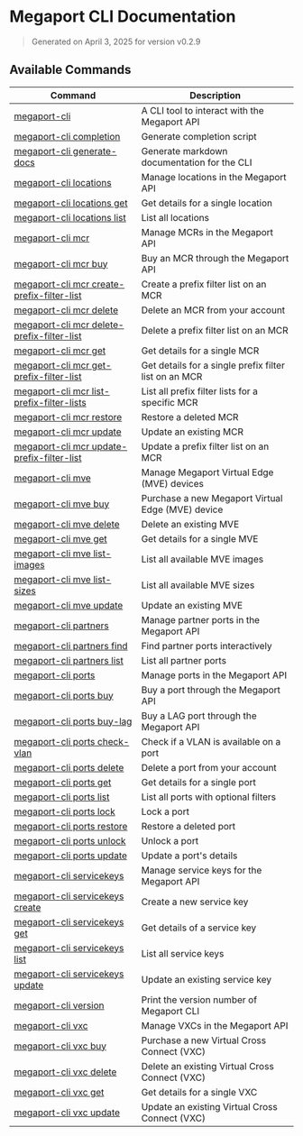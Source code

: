 # Megaport CLI Documentation

> Generated on April 3, 2025 for version v0.2.9

## Available Commands

| Command | Description |
|---------|-------------|
| [megaport-cli](megaport-cli.md) | A CLI tool to interact with the Megaport API |
| [megaport-cli completion](megaport-cli_completion.md) | Generate completion script |
| [megaport-cli generate-docs](megaport-cli_generate-docs.md) | Generate markdown documentation for the CLI |
| [megaport-cli locations](megaport-cli_locations.md) | Manage locations in the Megaport API |
| [megaport-cli locations get](megaport-cli_locations_get.md) | Get details for a single location |
| [megaport-cli locations list](megaport-cli_locations_list.md) | List all locations |
| [megaport-cli mcr](megaport-cli_mcr.md) | Manage MCRs in the Megaport API |
| [megaport-cli mcr buy](megaport-cli_mcr_buy.md) | Buy an MCR through the Megaport API |
| [megaport-cli mcr create-prefix-filter-list](megaport-cli_mcr_create-prefix-filter-list.md) | Create a prefix filter list on an MCR |
| [megaport-cli mcr delete](megaport-cli_mcr_delete.md) | Delete an MCR from your account |
| [megaport-cli mcr delete-prefix-filter-list](megaport-cli_mcr_delete-prefix-filter-list.md) | Delete a prefix filter list on an MCR |
| [megaport-cli mcr get](megaport-cli_mcr_get.md) | Get details for a single MCR |
| [megaport-cli mcr get-prefix-filter-list](megaport-cli_mcr_get-prefix-filter-list.md) | Get details for a single prefix filter list on an MCR |
| [megaport-cli mcr list-prefix-filter-lists](megaport-cli_mcr_list-prefix-filter-lists.md) | List all prefix filter lists for a specific MCR |
| [megaport-cli mcr restore](megaport-cli_mcr_restore.md) | Restore a deleted MCR |
| [megaport-cli mcr update](megaport-cli_mcr_update.md) | Update an existing MCR |
| [megaport-cli mcr update-prefix-filter-list](megaport-cli_mcr_update-prefix-filter-list.md) | Update a prefix filter list on an MCR |
| [megaport-cli mve](megaport-cli_mve.md) | Manage Megaport Virtual Edge (MVE) devices |
| [megaport-cli mve buy](megaport-cli_mve_buy.md) | Purchase a new Megaport Virtual Edge (MVE) device |
| [megaport-cli mve delete](megaport-cli_mve_delete.md) | Delete an existing MVE |
| [megaport-cli mve get](megaport-cli_mve_get.md) | Get details for a single MVE |
| [megaport-cli mve list-images](megaport-cli_mve_list-images.md) | List all available MVE images |
| [megaport-cli mve list-sizes](megaport-cli_mve_list-sizes.md) | List all available MVE sizes |
| [megaport-cli mve update](megaport-cli_mve_update.md) | Update an existing MVE |
| [megaport-cli partners](megaport-cli_partners.md) | Manage partner ports in the Megaport API |
| [megaport-cli partners find](megaport-cli_partners_find.md) | Find partner ports interactively |
| [megaport-cli partners list](megaport-cli_partners_list.md) | List all partner ports |
| [megaport-cli ports](megaport-cli_ports.md) | Manage ports in the Megaport API |
| [megaport-cli ports buy](megaport-cli_ports_buy.md) | Buy a port through the Megaport API |
| [megaport-cli ports buy-lag](megaport-cli_ports_buy-lag.md) | Buy a LAG port through the Megaport API |
| [megaport-cli ports check-vlan](megaport-cli_ports_check-vlan.md) | Check if a VLAN is available on a port |
| [megaport-cli ports delete](megaport-cli_ports_delete.md) | Delete a port from your account |
| [megaport-cli ports get](megaport-cli_ports_get.md) | Get details for a single port |
| [megaport-cli ports list](megaport-cli_ports_list.md) | List all ports with optional filters |
| [megaport-cli ports lock](megaport-cli_ports_lock.md) | Lock a port |
| [megaport-cli ports restore](megaport-cli_ports_restore.md) | Restore a deleted port |
| [megaport-cli ports unlock](megaport-cli_ports_unlock.md) | Unlock a port |
| [megaport-cli ports update](megaport-cli_ports_update.md) | Update a port's details |
| [megaport-cli servicekeys](megaport-cli_servicekeys.md) | Manage service keys for the Megaport API |
| [megaport-cli servicekeys create](megaport-cli_servicekeys_create.md) | Create a new service key |
| [megaport-cli servicekeys get](megaport-cli_servicekeys_get.md) | Get details of a service key |
| [megaport-cli servicekeys list](megaport-cli_servicekeys_list.md) | List all service keys |
| [megaport-cli servicekeys update](megaport-cli_servicekeys_update.md) | Update an existing service key |
| [megaport-cli version](megaport-cli_version.md) | Print the version number of Megaport CLI |
| [megaport-cli vxc](megaport-cli_vxc.md) | Manage VXCs in the Megaport API |
| [megaport-cli vxc buy](megaport-cli_vxc_buy.md) | Purchase a new Virtual Cross Connect (VXC) |
| [megaport-cli vxc delete](megaport-cli_vxc_delete.md) | Delete an existing Virtual Cross Connect (VXC) |
| [megaport-cli vxc get](megaport-cli_vxc_get.md) | Get details for a single VXC |
| [megaport-cli vxc update](megaport-cli_vxc_update.md) | Update an existing Virtual Cross Connect (VXC) |
